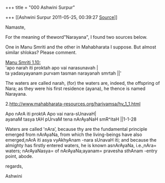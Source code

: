 +++
title = "000 Ashwini Surpur"

+++
[[Ashwini Surpur	2011-05-25, 00:39:27 [Source](https://groups.google.com/g/samskrita/c/atPToyb5w9U)]]



Namaste,

  

For the meaning of theword"Narayana", I found two sources below.

  

One in Manu Smriti and the other in Mahabharata I suppose. But almost similar shlokas? Please comment.

  

[Manu Smriti 1.10:](http://in.answers.yahoo.com/question/index?qid=20110319233956AAWYW4t)  
'apo narah iti proktah apo vai narasunavah \|  
ta yadasyayanam purvam tasman narayanah smrtah \|\|'  
  
The waters are called narah, (for) the waters are, indeed, the offspring of Nara; as they were his first residence (ayana), he thence is named Narayana.

  

2.<http://www.mahabharata-resources.org/harivamsa/hv_1_1.html>

  
Apo nArA iti proktA Apo vai nara-sUnavaH\|  
ayanaM tasya tAH pUrvaM tena nArAyaNaH smR^itaH \|\|1-1-28  
  
Waters are called 'nAra’, because thy are the fundamental principle emerged from nArAyaNa, from which the living-beings have also emerged,nArA iti asya vyAkhyAnam -nara sUnavaH iti; and because the almighty has firstly entered waters, he is known asnArAyaNa, i.e.,nAra= waters; nArAyaNasya= of nArAyaNa;ayanam= pravesha sthAnam -entry point, abode.  
  
regards,

Ashwini

  
  

